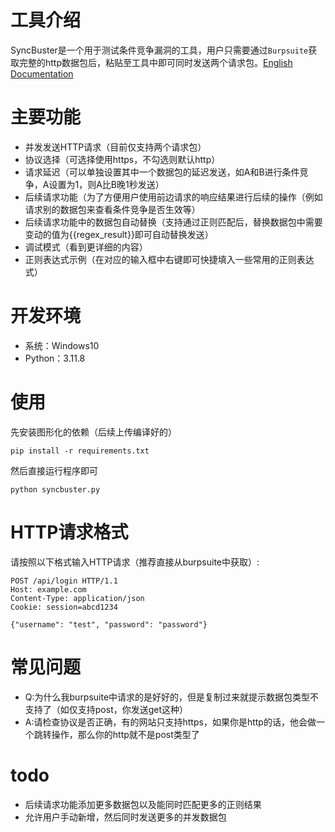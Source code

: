 # 工具介绍

SyncBuster是一个用于测试条件竞争漏洞的工具，用户只需要通过`Burpsuite`获取完整的http数据包后，粘贴至工具中即可同时发送两个请求包。[English Documentation](https://github.com/Ernket/SyncBuster/blob/main/README_EN.md)<br>

# 主要功能
- 并发发送HTTP请求（目前仅支持两个请求包）
- 协议选择（可选择使用https，不勾选则默认http）
- 请求延迟（可以单独设置其中一个数据包的延迟发送，如A和B进行条件竞争，A设置为1，则A比B晚1秒发送）
- 后续请求功能（为了方便用户使用前边请求的响应结果进行后续的操作（例如请求别的数据包来查看条件竞争是否生效等）
- 后续请求功能中的数据包自动替换（支持通过正则匹配后，替换数据包中需要变动的值为{{regex_result}}即可自动替换发送）
- 调试模式（看到更详细的内容）
- 正则表达式示例（在对应的输入框中右键即可快捷填入一些常用的正则表达式）

# 开发环境
- 系统：Windows10
- Python：3.11.8

# 使用
先安装图形化的依赖（后续上传编译好的）
```
pip install -r requirements.txt
```
然后直接运行程序即可
```
python syncbuster.py
```
# HTTP请求格式

请按照以下格式输入HTTP请求（推荐直接从burpsuite中获取）:<br>

```
POST /api/login HTTP/1.1
Host: example.com
Content-Type: application/json
Cookie: session=abcd1234

{"username": "test", "password": "password"}
```

# 常见问题
- Q:为什么我burpsuite中请求的是好好的，但是复制过来就提示数据包类型不支持了（如仅支持post，你发送get这种）
- A:请检查协议是否正确，有的网站只支持https，如果你是http的话，他会做一个跳转操作，那么你的http就不是post类型了

# todo
- 后续请求功能添加更多数据包以及能同时匹配更多的正则结果
- 允许用户手动新增，然后同时发送更多的并发数据包
